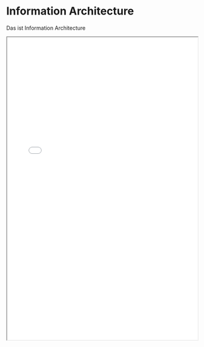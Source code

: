 # Information Architecture

Das ist Information Architecture

<iframe width="100%" height="800" src="../pdf/datagov.pdf">
